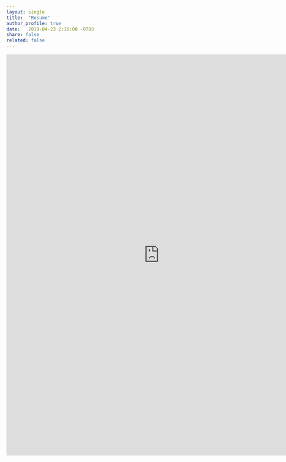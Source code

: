 ```yaml
---
layout: single
title:  "Resume"
author_profile: true
date:   2019-04-23 2:15:00 -0700
share: false
related: false
---
```


<iframe src="https://docs.google.com/gview?url=https://github.com/ssantichaivekin/resume/raw/master/resume.pdf&embedded=true" frameborder="0" style="width:800px; height:1050px"></iframe>